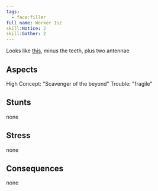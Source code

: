 ```yaml
---
tags:
  - face:filler
full name: Worker Isz
skill:Notice: 2
skill:Gather: 2
---
```

Looks like [this](https://web.pdx.edu/~fosbej/art_341/jfosberg_p1/img/maxx/isz.png), minus the teeth, plus two antennae 

## Aspects

High Concept: "Scavenger of the beyond"
Trouble: "fragile"

## Stunts

none

## Stress
none

## Consequences

none
